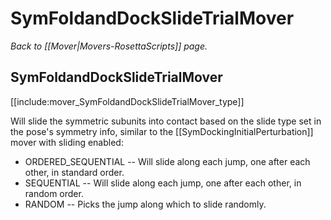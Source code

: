# SymFoldandDockSlideTrialMover
*Back to [[Mover|Movers-RosettaScripts]] page.*
## SymFoldandDockSlideTrialMover

[[include:mover_SymFoldandDockSlideTrialMover_type]]

Will slide the symmetric subunits into contact based on the slide type set in the pose's symmetry info, similar to the [[SymDockingInitialPerturbation]] mover with sliding enabled:


* ORDERED_SEQUENTIAL -- Will slide along each jump, one after each other, in standard order.
* SEQUENTIAL -- Will slide along each jump, one after each other, in random order.
* RANDOM -- Picks the jump along which to slide randomly.